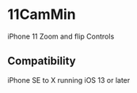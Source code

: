 # 11CamMin

iPhone 11 Zoom and flip Controls

## Compatibility

iPhone SE to X running iOS 13 or later
